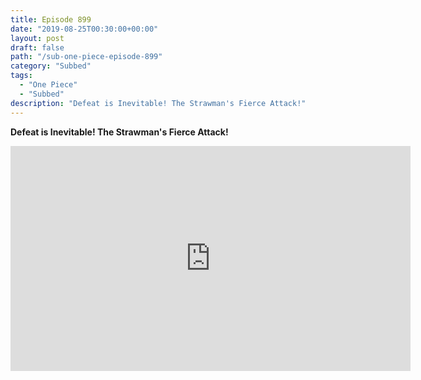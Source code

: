 ```yaml
---
title: Episode 899
date: "2019-08-25T00:30:00+00:00"
layout: post
draft: false
path: "/sub-one-piece-episode-899"
category: "Subbed"
tags:
  - "One Piece"
  - "Subbed"
description: "Defeat is Inevitable! The Strawman's Fierce Attack!"
---
```


**Defeat is Inevitable! The Strawman's Fierce Attack!**

<iframe width="640" height="360" src="https://www.rapidvideo.com/e/G6CC5Q5XQ4" frameborder="0" marginwidth=0 marginheight=0 scrolling=no allowfullscreen></iframe>

